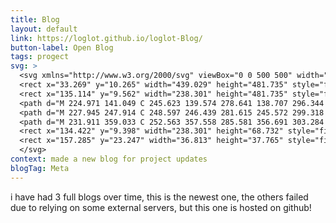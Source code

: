 ```yaml
---
title: Blog
layout: default
link: https://loglot.github.io/loglot-Blog/
button-label: Open Blog
tags: progect
svg: >
  <svg xmlns="http://www.w3.org/2000/svg" viewBox="0 0 500 500" width="100px" height="100px">
  <rect x="33.269" y="10.265" width="439.029" height="481.735" style="fill: rgba(216, 216, 216, 0); stroke-width: 10px; stroke: rgb(255, 255, 255);"/>
  <rect x="135.114" y="9.562" width="238.301" height="481.735" style="fill: rgba(216, 216, 216, 0); stroke-width: 10px; stroke: rgb(255, 255, 255);"/>
  <path d="M 224.971 141.049 C 245.623 139.574 278.641 138.707 296.344 141.049 C 309.455 142.784 319.341 144.72 325.658 150.108 C 333.438 156.739 332.484 170.671 333.307 180.765 C 334.112 190.639 335.693 201.56 330.759 210.027 C 326.188 217.866 321.498 226.018 306.542 230.234 C 285.426 236.185 223.496 235.807 202.029 233.021 C 189.122 231.345 183.622 227.556 177.812 223.962 C 172.563 220.715 170.125 218.53 167.617 212.815 C 163.386 203.175 158.851 178.269 162.519 166.83 C 165.193 158.493 169.511 152.308 179.087 148.018 C 189.548 143.331 207.407 142.305 224.971 141.049 Z" style="fill: rgba(0, 0, 0, 0); stroke-width: 10px; stroke: rgb(255, 255, 255);"/>
  <path d="M 227.945 247.914 C 248.597 246.439 281.615 245.572 299.318 247.914 C 312.429 249.649 322.315 251.585 328.632 256.973 C 336.412 263.604 335.458 277.536 336.281 287.63 C 337.086 297.504 338.667 308.425 333.733 316.892 C 329.162 324.731 324.472 332.883 309.516 337.099 C 288.4 343.05 226.47 342.672 205.003 339.886 C 192.096 338.21 186.596 334.421 180.786 330.827 C 175.537 327.58 173.099 325.395 170.591 319.68 C 166.36 310.04 161.825 285.134 165.493 273.695 C 168.167 265.358 172.485 259.173 182.061 254.883 C 192.522 250.196 210.381 249.17 227.945 247.914 Z" style="fill: rgba(0, 0, 0, 0); stroke-width: 10px; stroke: rgb(255, 255, 255);"/>
  <path d="M 231.911 359.033 C 252.563 357.558 285.581 356.691 303.284 359.033 C 316.395 360.768 326.281 362.704 332.598 368.092 C 340.378 374.723 339.424 388.655 340.247 398.749 C 341.052 408.623 342.633 419.544 337.699 428.011 C 333.128 435.85 328.438 444.002 313.482 448.218 C 292.366 454.169 230.436 453.791 208.969 451.005 C 196.062 449.329 190.562 445.54 184.752 441.946 C 179.503 438.699 177.065 436.514 174.557 430.799 C 170.326 421.159 165.791 396.253 169.459 384.814 C 172.133 376.477 176.451 370.292 186.027 366.002 C 196.488 361.315 214.347 360.289 231.911 359.033 Z" style="fill: rgba(0, 0, 0, 0); stroke-width: 10px; stroke: rgb(255, 255, 255);"/>
  <rect x="134.422" y="9.398" width="238.301" height="68.732" style="fill: rgba(216, 216, 216, 0); stroke-width: 10px; stroke: rgb(255, 255, 255);"/>
  <rect x="157.285" y="23.247" width="36.813" height="37.765" style="fill: rgba(216, 216, 216, 0); stroke-width: 10px; stroke: rgb(255, 255, 255);"/>
  </svg>
context: made a new blog for project updates
blogTag: Meta
---
```

i have had 3 full blogs over time, this is the newest one, the others failed due to relying on some external servers, but this one is hosted on github!
